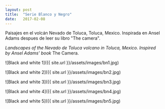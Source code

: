 ```yaml
---
layout: post
title:  "Serie Blanco y Negro"
date:   2017-02-08
---
```


Paisajes en el volcán Nevado de Toluca, Toluca, Mexico. Inspirada en Ansel Adams despues de leer su libro "The camera".

_Landscapes of the Nevado de Toluca volcano in Toluca, Mexico. Inspired by Ansel Adams' book_ The Camera.

![Black and white 1]({{ site.url }}/assets/images/bn1.jpg)

![Black and white 2]({{ site.url }}/assets/images/bn2.jpg)

![Black and white 3]({{ site.url }}/assets/images/bn3.jpg)

![Black and white 4]({{ site.url }}/assets/images/bn4.jpg)

![Black and white 5]({{ site.url }}/assets/images/bn5.jpg)
